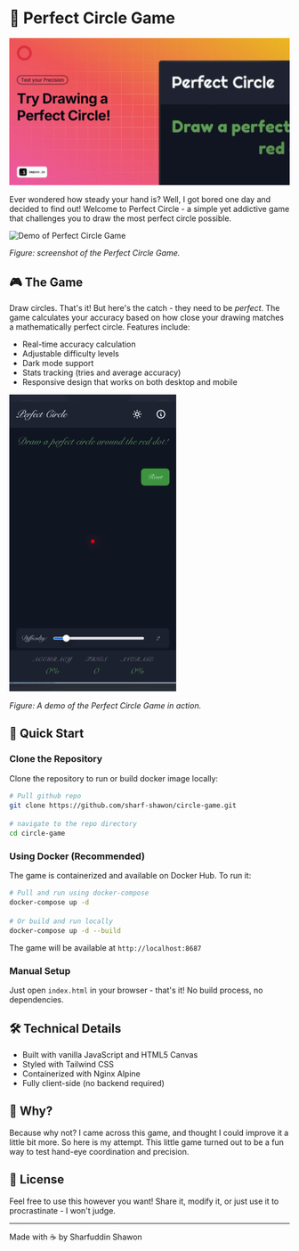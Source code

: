 # 🎯 Perfect Circle Game
![Perfect Circle Game Preview](assets/preview.png)

Ever wondered how steady your hand is? Well, I got bored one day and decided to find out! Welcome to Perfect Circle - a simple yet addictive game that challenges you to draw the most perfect circle possible.

![Demo of Perfect Circle Game](assets/screenshot.png)

*Figure: screenshot of the Perfect Circle Game.*

## 🎮 The Game

Draw circles. That's it! But here's the catch - they need to be *perfect*. The game calculates your accuracy based on how close your drawing matches a mathematically perfect circle. Features include:

- Real-time accuracy calculation
- Adjustable difficulty levels
- Dark mode support
- Stats tracking (tries and average accuracy)
- Responsive design that works on both desktop and mobile


![Demo of Perfect Circle Game](assets/demo.gif)

*Figure: A demo of the Perfect Circle Game in action.*

## 🚀 Quick Start

### Clone the Repository

Clone the repository to run or build docker image locally:

```bash
# Pull github repo
git clone https://github.com/sharf-shawon/circle-game.git

# navigate to the repo directory
cd circle-game
```



### Using Docker (Recommended)

The game is containerized and available on Docker Hub. To run it:

```bash
# Pull and run using docker-compose
docker-compose up -d

# Or build and run locally
docker-compose up -d --build
```

The game will be available at `http://localhost:8687`

### Manual Setup

Just open `index.html` in your browser - that's it! No build process, no dependencies.

## 🛠️ Technical Details

- Built with vanilla JavaScript and HTML5 Canvas
- Styled with Tailwind CSS
- Containerized with Nginx Alpine
- Fully client-side (no backend required)

## 🤔 Why?

Because why not? I came across this game, and thought I could improve it a little bit more. So here is my attempt. This little game turned out to be a fun way to test hand-eye coordination and precision.

## 📝 License

Feel free to use this however you want! Share it, modify it, or just use it to procrastinate - I won't judge.

---
Made with ☕ by Sharfuddin Shawon
